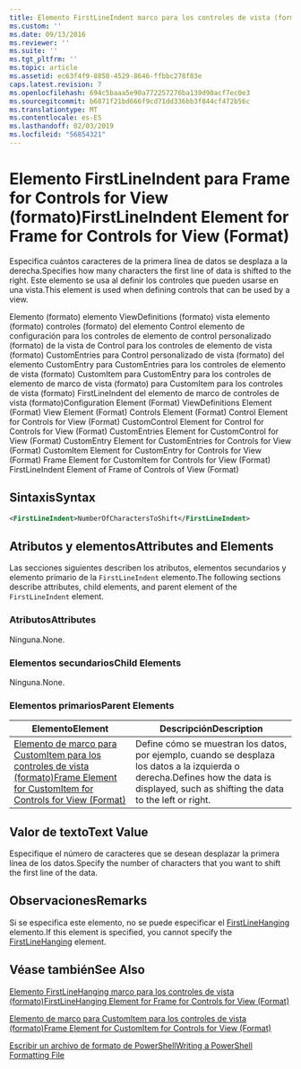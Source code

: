 ```yaml
---
title: Elemento FirstLineIndent marco para los controles de vista (formato) | Microsoft Docs
ms.custom: ''
ms.date: 09/13/2016
ms.reviewer: ''
ms.suite: ''
ms.tgt_pltfrm: ''
ms.topic: article
ms.assetid: ec63f4f9-8858-4529-8646-ffbbc278f83e
caps.latest.revision: 7
ms.openlocfilehash: 694c5baaa5e90a772257276ba139d90acf7ec0e3
ms.sourcegitcommit: b6871f21bd666f9cd71dd336bb3f844cf472b56c
ms.translationtype: MT
ms.contentlocale: es-ES
ms.lasthandoff: 02/03/2019
ms.locfileid: "56854321"
---
```

# <a name="firstlineindent-element-for-frame-for-controls-for-view-format"></a><span data-ttu-id="9590b-102">Elemento FirstLineIndent para Frame for Controls for View (formato)</span><span class="sxs-lookup"><span data-stu-id="9590b-102">FirstLineIndent Element for Frame for Controls for View (Format)</span></span>

<span data-ttu-id="9590b-103">Especifica cuántos caracteres de la primera línea de datos se desplaza a la derecha.</span><span class="sxs-lookup"><span data-stu-id="9590b-103">Specifies how many characters the first line of data is shifted to the right.</span></span> <span data-ttu-id="9590b-104">Este elemento se usa al definir los controles que pueden usarse en una vista.</span><span class="sxs-lookup"><span data-stu-id="9590b-104">This element is used when defining controls that can be used by a view.</span></span>

<span data-ttu-id="9590b-105">Elemento (formato) elemento ViewDefinitions (formato) vista elemento (formato) controles (formato) del elemento Control elemento de configuración para los controles de elemento de control personalizado (formato) de la vista de Control para los controles de elemento de vista (formato) CustomEntries para Control personalizado de vista (formato) del elemento CustomEntry para CustomEntries para los controles de elemento de vista (formato) CustomItem para CustomEntry para los controles de elemento de marco de vista (formato) para CustomItem para los controles de vista (formato) FirstLineIndent del elemento de marco de controles de vista (formato)</span><span class="sxs-lookup"><span data-stu-id="9590b-105">Configuration Element (Format) ViewDefinitions Element (Format) View Element (Format) Controls Element (Format) Control Element for Controls for View (Format) CustomControl Element for Control for Controls for View (Format) CustomEntries Element for CustomControl for View (Format) CustomEntry Element for CustomEntries for Controls for View (Format) CustomItem Element for CustomEntry for Controls for View (Format) Frame Element for CustomItem for Controls for View (Format) FirstLineIndent Element of Frame of Controls of View (Format)</span></span>

## <a name="syntax"></a><span data-ttu-id="9590b-106">Sintaxis</span><span class="sxs-lookup"><span data-stu-id="9590b-106">Syntax</span></span>

```xml
<FirstLineIndent>NumberOfCharactersToShift</FirstLineIndent>
```

## <a name="attributes-and-elements"></a><span data-ttu-id="9590b-107">Atributos y elementos</span><span class="sxs-lookup"><span data-stu-id="9590b-107">Attributes and Elements</span></span>

<span data-ttu-id="9590b-108">Las secciones siguientes describen los atributos, elementos secundarios y elemento primario de la `FirstLineIndent` elemento.</span><span class="sxs-lookup"><span data-stu-id="9590b-108">The following sections describe attributes, child elements, and parent element of the `FirstLineIndent` element.</span></span>

### <a name="attributes"></a><span data-ttu-id="9590b-109">Atributos</span><span class="sxs-lookup"><span data-stu-id="9590b-109">Attributes</span></span>

<span data-ttu-id="9590b-110">Ninguna.</span><span class="sxs-lookup"><span data-stu-id="9590b-110">None.</span></span>

### <a name="child-elements"></a><span data-ttu-id="9590b-111">Elementos secundarios</span><span class="sxs-lookup"><span data-stu-id="9590b-111">Child Elements</span></span>

<span data-ttu-id="9590b-112">Ninguna.</span><span class="sxs-lookup"><span data-stu-id="9590b-112">None.</span></span>

### <a name="parent-elements"></a><span data-ttu-id="9590b-113">Elementos primarios</span><span class="sxs-lookup"><span data-stu-id="9590b-113">Parent Elements</span></span>

|<span data-ttu-id="9590b-114">Elemento</span><span class="sxs-lookup"><span data-stu-id="9590b-114">Element</span></span>|<span data-ttu-id="9590b-115">Descripción</span><span class="sxs-lookup"><span data-stu-id="9590b-115">Description</span></span>|
|-------------|-----------------|
|[<span data-ttu-id="9590b-116">Elemento de marco para CustomItem para los controles de vista (formato)</span><span class="sxs-lookup"><span data-stu-id="9590b-116">Frame Element for CustomItem for Controls for View (Format)</span></span>](./frame-element-for-customitem-for-controls-for-view-format.md)|<span data-ttu-id="9590b-117">Define cómo se muestran los datos, por ejemplo, cuando se desplaza los datos a la izquierda o derecha.</span><span class="sxs-lookup"><span data-stu-id="9590b-117">Defines how the data is displayed, such as shifting the data to the left or right.</span></span>|

## <a name="text-value"></a><span data-ttu-id="9590b-118">Valor de texto</span><span class="sxs-lookup"><span data-stu-id="9590b-118">Text Value</span></span>

<span data-ttu-id="9590b-119">Especifique el número de caracteres que se desean desplazar la primera línea de los datos.</span><span class="sxs-lookup"><span data-stu-id="9590b-119">Specify the number of characters that you want to shift the first line of the data.</span></span>

## <a name="remarks"></a><span data-ttu-id="9590b-120">Observaciones</span><span class="sxs-lookup"><span data-stu-id="9590b-120">Remarks</span></span>

<span data-ttu-id="9590b-121">Si se especifica este elemento, no se puede especificar el [FirstLineHanging](./firstlinehanging-element-for-frame-for-controls-for-view-format.md) elemento.</span><span class="sxs-lookup"><span data-stu-id="9590b-121">If this element is specified, you cannot specify the [FirstLineHanging](./firstlinehanging-element-for-frame-for-controls-for-view-format.md) element.</span></span>

## <a name="see-also"></a><span data-ttu-id="9590b-122">Véase también</span><span class="sxs-lookup"><span data-stu-id="9590b-122">See Also</span></span>

[<span data-ttu-id="9590b-123">Elemento FirstLineHanging marco para los controles de vista (formato)</span><span class="sxs-lookup"><span data-stu-id="9590b-123">FirstLineHanging Element for Frame for Controls for View (Format)</span></span>](./firstlinehanging-element-for-frame-for-controls-for-view-format.md)

[<span data-ttu-id="9590b-124">Elemento de marco para CustomItem para los controles de vista (formato)</span><span class="sxs-lookup"><span data-stu-id="9590b-124">Frame Element for CustomItem for Controls for View (Format)</span></span>](./frame-element-for-customitem-for-controls-for-view-format.md)

[<span data-ttu-id="9590b-125">Escribir un archivo de formato de PowerShell</span><span class="sxs-lookup"><span data-stu-id="9590b-125">Writing a PowerShell Formatting File</span></span>](./writing-a-powershell-formatting-file.md)
